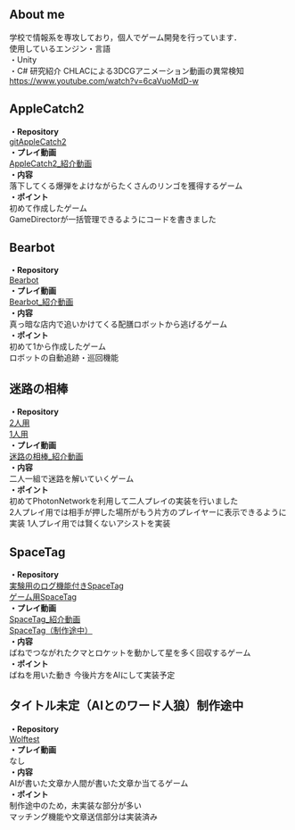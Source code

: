 ## About me
学校で情報系を専攻しており，個人でゲーム開発を行っています．  
使用しているエンジン・言語  
・Unity  
・C#
研究紹介
CHLACによる3DCGアニメーション動画の異常検知
https://www.youtube.com/watch?v=6caVuoMdD-w


<!--
**tonton51/tonton51** is a ✨ _special_ ✨ repository because its `README.md` (this file) appears on your GitHub profile.

Here are some ideas to get you started:

- 🔭 I’m currently working on ...
- 🌱 I’m currently learning ...
- 👯 I’m looking to collaborate on ...
- 🤔 I’m looking for help with ...
- 💬 Ask me about ...
- 📫 How to reach me: ...
- 😄 Pronouns: ...
- ⚡ Fun fact: ...
-->
## AppleCatch2  
**・Repository**  
[gitAppleCatch2](https://github.com/tonton51/gitAppleCatch2)  
**・プレイ動画**  
[AppleCatch2_紹介動画](https://youtu.be/SJ_hqyTy6gI)  
**・内容**  
落下してくる爆弾をよけながらたくさんのリンゴを獲得するゲーム  
**・ポイント**  
初めて作成したゲーム  
GameDirectorが一括管理できるようにコードを書きました
 
## Bearbot  
**・Repository**  
[Bearbot](https://github.com/tonton51/bearbot)  
**・プレイ動画**  
[Bearbot_紹介動画](https://youtu.be/I08Pqr87YEE)  
**・内容**  
真っ暗な店内で追いかけてくる配膳ロボットから逃げるゲーム  
**・ポイント**  
初めて1から作成したゲーム  
ロボットの自動追跡・巡回機能

## 迷路の相棒  
**・Repository**  
[2人用](https://github.com/tonton51/DuoMaze)   
[1人用](https://github.com/tonton51/Dollhouse)  
**・プレイ動画**   
[迷路の相棒_紹介動画](https://youtu.be/ON7-Ix_hRH8)  
**・内容**  
二人一組で迷路を解いていくゲーム  
**・ポイント**  
初めてPhotonNetworkを利用して二人プレイの実装を行いました  
2人プレイ用では相手が押した場所がもう片方のプレイヤーに表示できるように実装
1人プレイ用では賢くないアシストを実装  

## SpaceTag  
**・Repository**  
[実験用のログ機能付きSpaceTag](https://github.com/tonton51/SpaceTag_Local)  
[ゲーム用SpaceTag](https://github.com/tonton51/SpaceTag_Game)  
**・プレイ動画**  
[SpaceTag_紹介動画](https://youtu.be/hFSRcwkSedI)  
[SpaceTag（制作途中）](https://youtu.be/7HOmGMuRceU)  
**・内容**  
ばねでつながれたクマとロケットを動かして星を多く回収するゲーム  
**・ポイント**  
ばねを用いた動き 
今後片方をAIにして実装予定


## タイトル未定（AIとのワード人狼）制作途中
**・Repository**  
[Wolftest](https://github.com/tonton51/Wolftest)  
**・プレイ動画**  
なし  
**・内容**  
AIが書いた文章か人間が書いた文章か当てるゲーム  
**・ポイント**  
制作途中のため，未実装な部分が多い  
マッチング機能や文章送信部分は実装済み
